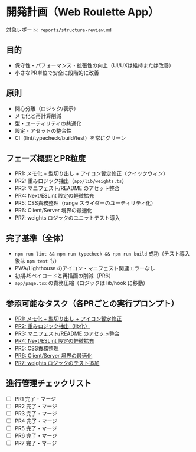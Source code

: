 # 開発計画（Web Roulette App）

対象レポート: `reports/structure-review.md`

## 目的
- 保守性・パフォーマンス・拡張性の向上（UI/UXは維持または改善）
- 小さなPR単位で安全に段階的に改善

## 原則
- 関心分離（ロジック/表示）
- メモ化と再計算削減
- 型・ユーティリティの共通化
- 設定・アセットの整合性
- CI（lint/typecheck/build/test）を常にグリーン

## フェーズ概要とPR粒度
- PR1: メモ化 + 型切り出し + アイコン暫定修正（クイックウィン）
- PR2: 重みロジック抽出（`app/lib/weights.ts`）
- PR3: マニフェスト/README のアセット整合
- PR4: Next/ESLint 設定の軽微拡充
- PR5: CSS責務整理（range スライダーのユーティリティ化）
- PR6: Client/Server 境界の最適化
- PR7: weights ロジックのユニットテスト導入

## 完了基準（全体）
- `npm run lint && npm run typecheck && npm run build` 成功（テスト導入後は `npm test` も）
- PWA/Lighthouse のアイコン・マニフェスト関連エラーなし
- 初期JSペイロードと再描画の削減（PR6）
- `app/page.tsx` の責務圧縮（ロジックは lib/hook に移動）

## 参照可能なタスク（各PRごとの実行プロンプト）
- [PR1: メモ化 + 型切り出し + アイコン暫定修正](./task-PR1-memo-and-types.md)
- [PR2: 重みロジック抽出（lib化）](./task-PR2-weights-lib.md)
- [PR3: マニフェスト/README のアセット整合](./task-PR3-manifest-assets.md)
- [PR4: Next/ESLint 設定の軽微拡充](./task-PR4-configs.md)
- [PR5: CSS責務整理](./task-PR5-css-slim.md)
- [PR6: Client/Server 境界の最適化](./task-PR6-client-boundary.md)
- [PR7: weights ロジックのテスト追加](./task-PR7-weights-tests.md)

## 進行管理チェックリスト
- [ ] PR1 完了・マージ
- [ ] PR2 完了・マージ
- [ ] PR3 完了・マージ
- [ ] PR4 完了・マージ
- [ ] PR5 完了・マージ
- [ ] PR6 完了・マージ
- [ ] PR7 完了・マージ
